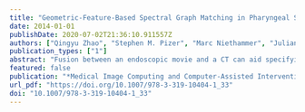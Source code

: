 ```yaml
---
title: "Geometric-Feature-Based Spectral Graph Matching in Pharyngeal Surface Registration"
date: 2014-01-01
publishDate: 2020-07-02T21:36:10.911557Z
authors: ["Qingyu Zhao", "Stephen M. Pizer", "Marc Niethammer", "Julian G. Rosenman"]
publication_types: ["1"]
abstract: "Fusion between an endoscopic movie and a CT can aid specifying the tumor target volume for radiotherapy. That requires a deformable pharyngeal surface registration between a 3D endoscope reconstruction and a CT segmentation. In this paper, we propose to use local geometric features for deriving a set of initial correspondences between two surfaces, with which an association graph can be constructed for registration by spectral graph matching. We also define a new similarity measurement to provide a meaningful way for computing inter-surface affinities in the association graph. Our registration method can deal with large non-rigid anatomical deformation, as well as missing data and topology change. We tested the robustness of our method with synthetic deformations and showed registration results on real data."
featured: false
publication: "*Medical Image Computing and Computer-Assisted Intervention - MICCAI 2014 - 17th International Conference, Boston, MA, USA, September 14-18, 2014, Proceedings, Part I*"
url_pdf: "https://doi.org/10.1007/978-3-319-10404-1_33"
doi: "10.1007/978-3-319-10404-1_33"
---
```


